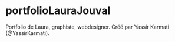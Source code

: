 # portfolioLauraJouval
Portfolio de Laura, graphiste, webdesigner.
Créé par Yassir Karmati (@YassirKarmati).
